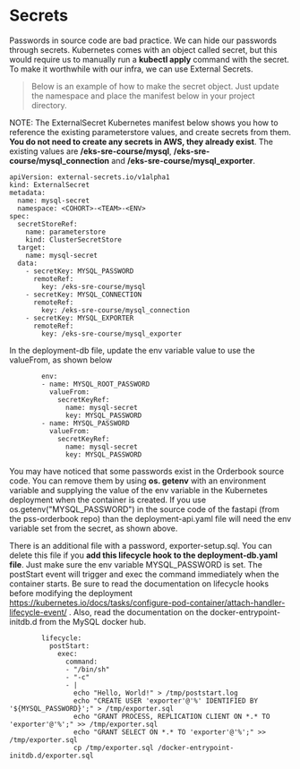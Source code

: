 # Secrets

Passwords in source code are bad practice. We can hide our passwords through secrets. Kubernetes comes with an object called secret, but this would require us to manually run a **kubectl apply** command with the secret. To make it worthwhile with our infra, we can use External Secrets.

> Below is an example of how to make the secret object. Just update the namespace and place the manifest below in your project directory.  

NOTE: The ExternalSecret Kubernetes manifest below shows you how to reference the existing parameterstore values, and create secrets from them. **You do not need to create any secrets in AWS, they already exist**. The existing values are **/eks-sre-course/mysql**, **/eks-sre-course/mysql_connection** and **/eks-sre-course/mysql_exporter**. 

```
apiVersion: external-secrets.io/v1alpha1
kind: ExternalSecret
metadata:
  name: mysql-secret
  namespace: <COHORT>-<TEAM>-<ENV>
spec:
  secretStoreRef:
    name: parameterstore
    kind: ClusterSecretStore
  target:
    name: mysql-secret
  data:
    - secretKey: MYSQL_PASSWORD
      remoteRef:
        key: /eks-sre-course/mysql
    - secretKey: MYSQL_CONNECTION
      remoteRef:
        key: /eks-sre-course/mysql_connection
    - secretKey: MYSQL_EXPORTER
      remoteRef:
        key: /eks-sre-course/mysql_exporter
```

In the deployment-db file, update the env variable value to use the valueFrom, as shown below

```
        env:
        - name: MYSQL_ROOT_PASSWORD
          valueFrom:
            secretKeyRef:
              name: mysql-secret
              key: MYSQL_PASSWORD
        - name: MYSQL_PASSWORD
          valueFrom:
            secretKeyRef:
              name: mysql-secret
              key: MYSQL_PASSWORD
```


You may have noticed that some passwords exist in the Orderbook source code. You can remove them by using **os. getenv** with an environment variable and supplying the value of the env variable in the Kubernetes deployment when the container is created. If you use os.getenv("MYSQL_PASSWORD") in the source code of the fastapi (from the pss-orderbook repo) than the deployment-api.yaml file will need the env variable set from the secret, as shown above.



There is an additional file with a password, exporter-setup.sql. You can delete this file if you **add this lifecycle hook to the deployment-db.yaml file**. Just make sure the env variable MYSQL_PASSWORD is set. The postStart event will trigger and exec the command immediately when the container starts. Be sure to read the documentation on lifecycle hooks before modifying the deployment https://kubernetes.io/docs/tasks/configure-pod-container/attach-handler-lifecycle-event/ . Also, read the documentation on the docker-entrypoint-initdb.d from the MySQL docker hub.

```
        lifecycle:
          postStart:
            exec:
              command:
              - "/bin/sh"
              - "-c"
              - |
                echo "Hello, World!" > /tmp/poststart.log
                echo "CREATE USER 'exporter'@'%' IDENTIFIED BY '${MYSQL_PASSWORD}';" > /tmp/exporter.sql
                echo "GRANT PROCESS, REPLICATION CLIENT ON *.* TO 'exporter'@'%';" >> /tmp/exporter.sql
                echo "GRANT SELECT ON *.* TO 'exporter'@'%';" >> /tmp/exporter.sql
                cp /tmp/exporter.sql /docker-entrypoint-initdb.d/exporter.sql
```
